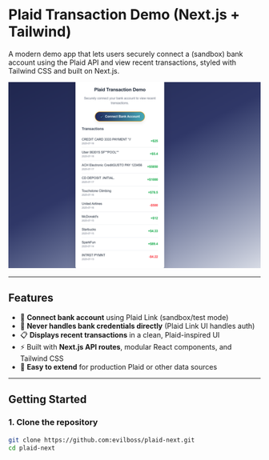 # Plaid Transaction Demo (Next.js + Tailwind)

A modern demo app that lets users securely connect a (sandbox) bank account using the Plaid API and view recent transactions, styled with Tailwind CSS and built on Next.js.

![screenshot](./screenshot.png) <!-- Add a screenshot if you like -->

---

## Features

- 🔗 **Connect bank account** using Plaid Link (sandbox/test mode)
- 🔐 **Never handles bank credentials directly** (Plaid Link UI handles auth)
- 📋 **Displays recent transactions** in a clean, Plaid-inspired UI
- ⚡️ Built with **Next.js API routes**, modular React components, and Tailwind CSS
- 🧩 **Easy to extend** for production Plaid or other data sources

---

## Getting Started

### 1. **Clone the repository**

```bash
git clone https://github.com:evilboss/plaid-next.git
cd plaid-next
